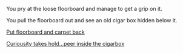 You pry at the loose floorboard and manage to get a grip on it.

You pull the floorboard out and see an old cigar box hidden below it.

[Put floorboard and carpet back](../../room.md)

[Curiousity takes hold...peer inside the cigarbox](../../open-cigarbox/what-is-inside.md)
